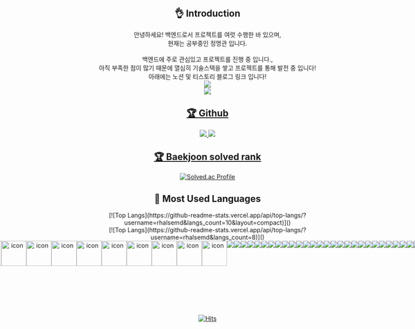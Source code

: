 <div align=center>
	<h2>👌 Introduction</h2>
	안녕하세요! 백엔드로서 프로젝트를 여럿 수행한 바 있으며,<br>
	현재는 공부중인 정명관 입니다.<br><br>
	백엔드에 주로 관심있고 프로젝트를 진행 중 입니다.,<br>
	아직 부족한 점이 많기 때문에 열심히 기술스택을 쌓고 프로젝트를 통해 발전 중 입니다!<br>
	아래에는 노션 및 티스토리 블로그 링크 입니다!<br>
	<a href="https://coherent-buffer-590.notion.site/4fe36be52960479e820a59a58582e4c4">
	<img src="https://img.shields.io/badge/Notion-000000?style=flat&logo=Notion&logoColor=white" />
	<br>
	<a href="https://back-diary.tistory.com">
	<img src="https://img.shields.io/badge/tistory-000000?style=flat&logo=tistory&logoColor=white" />
</div>
<div align=center>
	<h2>🏆 Github </h2>
	<img src="https://ghchart.rshah.org/rhalsemd" />
	<img src="https://github-readme-stats-sigma-five.vercel.app/api?username=rhalsemd&show_icons=true">
</div>

<div align=center>
<h2>🏆 Baekjoon solved rank</h2>

[![Solved.ac Profile](http://mazassumnida.wtf/api/generate_badge?boj=rhalsemd)](https://solved.ac/rhalsemd)<br/>

</div>

<div align=center>
<h2>💫 Most Used Languages</h2>
[![Top Langs](https://github-readme-stats.vercel.app/api/top-langs/?username=rhalsemd&langs_count=10&layout=compact)]()
</br>
[![Top Langs](https://github-readme-stats.vercel.app/api/top-langs/?username=rhalsemd&langs_count=8)]()
</div>
<div align=center style="display: flex; align-items: flex-start; justify-content: center;">
	<h2>🏆 Langauge Skill & Tools</h2>
  </br>
  <img src="https://techstack-generator.vercel.app/js-icon.svg" alt="icon" width="58" height="58" />
  <img src="https://techstack-generator.vercel.app/github-icon.svg" alt="icon" width="58" height="58" />
  <img src="https://techstack-generator.vercel.app/mysql-icon.svg" alt="icon" width="58" height="58" />
  <img src="https://techstack-generator.vercel.app/cpp-icon.svg" alt="icon" width="58" height="58" />
  <img src="https://techstack-generator.vercel.app/csharp-icon.svg" alt="icon" width="58" height="58" />
  <img src="https://techstack-generator.vercel.app/python-icon.svg" alt="icon" width="58" height="58" />
  <img src="https://techstack-generator.vercel.app/java-icon.svg" alt="icon" width="58" height="58" />
  <img src="https://techstack-generator.vercel.app/restapi-icon.svg" alt="icon" width="58" height="58" />
  <img src="https://techstack-generator.vercel.app/raspberrypi-icon.svg" alt="icon" width="58" height="58" />
  <img src="https://techstack-generator.vercel.app/docker-icon.svg" alt="icon" width="58" height="58" />
  </br>
  <img src="https://img.shields.io/badge/C-A8B9CC?style=flat-square&logo=C&logoColor=white"/>
  <img src="https://img.shields.io/badge/Spring-6DB33F?style=flat-square&logo=Spring&logoColor=white"/>
  <img src="https://img.shields.io/badge/Apache Tomcat-F8DC75?style=flat-square&logo=Apache Tomcat&logoColor=white"/>
  <img src="https://img.shields.io/badge/Eclipse IDE-2C2255?style=flat-square&logo=Eclipse IDE&logoColor=white"/>
  <img src="https://img.shields.io/badge/Spring Boot-6DB33F?style=square&logo=Spring Boot&logoColor=white"/></a>
  <img src="https://img.shields.io/badge/Hibernate-59666CF?style=square&logo=Hibernate&logoColor=white"/></a>
  <img src="https://img.shields.io/badge/pandas-150458?style=square&logo=pandas&logoColor=white"/></a>
  <img src="https://img.shields.io/badge/TensorFlow-FF6F00?style=square&logo=TensorFlow&logoColor=white"/></a>
  <img src="https://img.shields.io/badge/OpenCV-5C3EE8?style=square&logo=OpenCV&logoColor=white"/></a>
  <img src="https://img.shields.io/badge/MariaDB-003545?style=square&logo=MariaDB&logoColor=white"/></a>
  <img src="https://img.shields.io/badge/ONNX-005CED?style=square&logo=ONNX&logoColor=white"/></a>
  <img src="https://img.shields.io/badge/Jira-0052CC?style=square&logo=Jira&logoColor=white"/></a>
  <img src="https://img.shields.io/badge/Docker-2496ED?style=square&logo=Docker&logoColor=white"/></a>
  <img src="https://img.shields.io/badge/Jenkins-D24939?style=square&logo=Jenkins&logoColor=white"/></a>
  <img src="https://img.shields.io/badge/Swagger-85EA2D?style=square&logo=Swagger&logoColor=white"/></a>
  <img src="https://img.shields.io/badge/Spring Security-6DB33F?style=square&logo=Spring Security&logoColor=white"/></a>
  <img src="https://img.shields.io/badge/Redis-DC382D?style=square&logo=Redis&logoColor=white"/></a>
  <img src="https://img.shields.io/badge/yolo-00FFFF?style=square&logo=yolo&logoColor=white"/></a>
  <img src="https://img.shields.io/badge/GitLab-FC6D26?style=square&logo=GitLab&logoColor=white"/></a>
  <img src="https://img.shields.io/badge/Git-F05032?style=square&logo=Git&logoColor=white"/></a>
  <img src="https://img.shields.io/badge/NFC-002E5F?style=square&logo=NFC&logoColor=white"/></a>
  <img src="https://img.shields.io/badge/PHP-777BB4?style=square&logo=PHP&logoColor=white"/></a>
  <img src="https://img.shields.io/badge/Vue.js-4FC08D?style=flat-square&logo=Vue.js&logoColor=white"/>
  <img src="https://img.shields.io/badge/Node.js-339933?style=flat-square&logo=Node.js&logoColor=white"/>
  <img src="https://img.shields.io/badge/HTML5-E34F26?style=flat-square&logo=HTML5&logoColor=white"/>
  <img src="https://img.shields.io/badge/CSS3-1572B6?style=flat-square&logo=CSS3&logoColor=white"/>
  <img src="https://img.shields.io/badge/Android-3DDC84?style=flat-square&logo=Android&logoColor=white"/>
  <img src="https://img.shields.io/badge/Arduino-00979D?style=square&logo=Arduino&logoColor=white"/></a>
  <img src="https://img.shields.io/badge/Ethereum-3C3C3D?style=square&logo=Ethereum&logoColor=white"/></a>
  <img src="https://img.shields.io/badge/Blockchain.com-121D33?style=square&logo=Blockchain.com&logoColor=white"/></a>
  <img src="https://img.shields.io/badge/VirtualBox-183A61?style=square&logo=VirtualBox&logoColor=white"/></a>
  <img src="https://img.shields.io/badge/Vagrant-1868F2?style=square&logo=Vagrant&logoColor=white"/></a>
  <img src="https://img.shields.io/badge/Hyperledger Fabric-2F3134?style=square&logo=Hyperledger&logoColor=white"/></a>
  <img src="https://img.shields.io/badge/Solidity-363636?style=square&logo=Solidity&logoColor=white"/></a>
  <img src="https://img.shields.io/badge/Remix-000000?style=square&logo=Remix&logoColor=white"/></a>
  <img src="https://img.shields.io/badge/Go-00ADD8?style=square&logo=Go&logoColor=white"/></a>
  <img src="https://img.shields.io/badge/graphql-E10098?style=square&logo=graphql&logoColor=white"/></a>
  </br>
</div>
<div align=center>

  [![Hits](https://hits.seeyoufarm.com/api/count/incr/badge.svg?url=https%3A%2F%2Fgithub.com%2Fzzsza)](https://hits.seeyoufarm.com) 
	
  </div>
